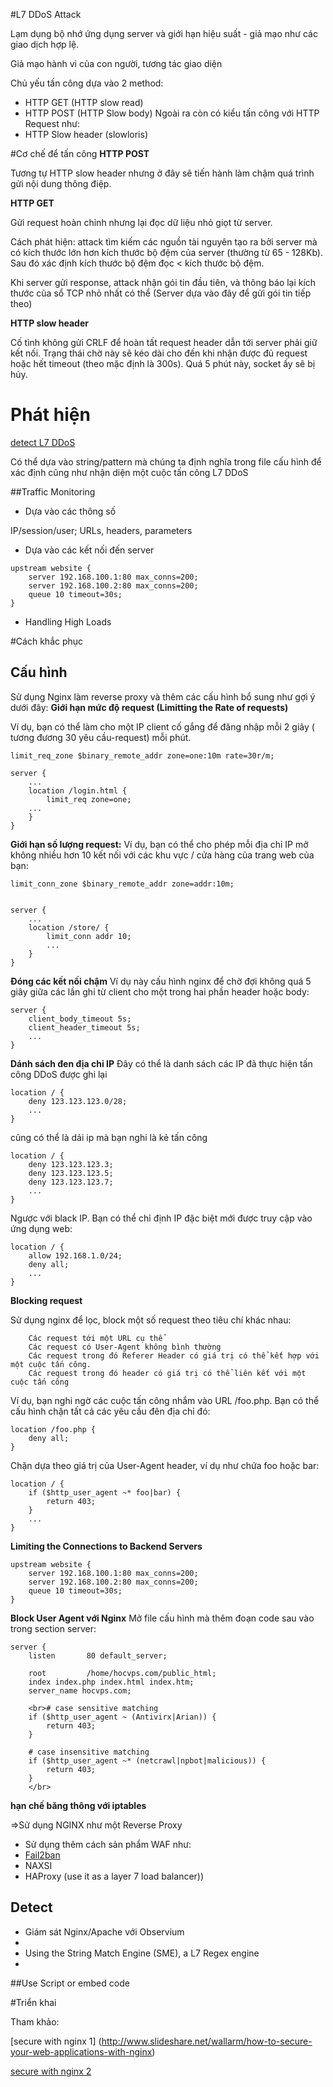 #L7 DDoS Attack

Lạm dụng bộ nhớ ứng dụng server và giới hạn hiệu suất - giả mạo như các giao dịch hợp lệ.

Giả mạo hành vi của con người, tương tác giao diện

Chủ yếu tấn công dựa vào 2 method:
* HTTP GET (HTTP slow read)
* HTTP POST (HTTP Slow body)
Ngoài ra còn có  kiểu tấn công với HTTP Request như:
* HTTP Slow header (slowloris)

#Cơ chế để tấn công
**HTTP POST**

Tương tự HTTP slow header nhưng ở đây sẽ tiến hành làm chậm quá trình gửi nội dung thông điệp.

**HTTP GET**

Gửi request hoàn chỉnh nhưng lại đọc dữ liệu nhỏ giọt từ server.

Cách phát hiện: attack tìm kiếm các nguồn tài nguyên tạo ra bởi server mà có kích thước lớn hơn kích thước bộ đệm của server (thường từ 65 - 128Kb). Sau đó xác định kích thước bộ đệm đọc < kích thước bộ đệm.

Khi server gửi response, attack nhận gói tin đầu tiên, và thông báo lại kích thước của sổ TCP nhỏ nhất có thể (Server dựa vào đây để gửi gói tin tiếp theo)

**HTTP slow header**

Cố tình không gửi CRLF để hoàn tất request header dẫn tới server phải giữ kết nối. Trạng thái chờ này sẽ kéo dài cho đến khi nhận được đủ request hoặc hết timeout (theo mặc định là 300s). Quá 5 phút này, socket ấy sẽ bị hủy.
# Phát hiện
[detect L7 DDoS](http://bit.ly/2aOCe68)

Có thể dựa vào string/pattern mà chúng ta định nghĩa trong file cấu hình để xác định cũng như nhận diện một cuộc tấn công L7 DDoS

##Traffic Monitoring

* Dựa vào các thông số

 IP/session/user; URLs, headers, parameters

* Dựa vào các kết nối đến server
```
upstream website {
    server 192.168.100.1:80 max_conns=200;
    server 192.168.100.2:80 max_conns=200;
    queue 10 timeout=30s;
}
```

* Handling High Loads

#Cách khắc phục
## Cấu hình
Sử dụng Nginx làm reverse proxy và thêm các cấu hình bổ sung như gợi ý dưới đây:
**Giới hạn mức độ request (Limitting the Rate of requests)**

Ví dụ, bạn có thể làm cho một IP client cố gắng để đăng nhập mỗi 2 giây ( tương đương 30 yêu cầu-request) mỗi phút.
```
limit_req_zone $binary_remote_addr zone=one:10m rate=30r/m;

server {
    ...
    location /login.html {
        limit_req zone=one;
    ...
    }
}
```
**Giới hạn số lượng request:**
Ví dụ, bạn có thể cho phép mỗi địa chỉ IP mở không nhiều hơn 10 kết nối với các khu vực / cửa hàng của trang web của bạn:
```
limit_conn_zone $binary_remote_addr zone=addr:10m;


server {
    ...
    location /store/ {
        limit_conn addr 10;
        ...
    }
}
```
**Đóng các kết nối chậm**
Ví dụ này cấu hình nginx để chờ đợi không quá 5 giây giữa các lần ghi từ client cho một trong hai phần header hoặc body:

```
server {
    client_body_timeout 5s;
    client_header_timeout 5s;
    ...
}
```
**Dánh sách đen địa chỉ IP**
Đây có thể là danh sách các IP đã thực hiện tấn công DDoS được ghi lại

```
location / {
    deny 123.123.123.0/28;
    ...
}
```
cũng có thể là dải ip mà bạn nghi là kẻ tấn công

```
location / {
    deny 123.123.123.3;
    deny 123.123.123.5;
    deny 123.123.123.7;
    ...
}
```
Ngược với black IP. Bạn có thể chỉ định IP đặc biệt mới được truy cập vào ứng dụng web:

```
location / {
    allow 192.168.1.0/24;
    deny all;
    ...
}
```

**Blocking request**

Sử dụng nginx để lọc, block một số request theo tiêu chí khác nhau:
```
    Các request tới một URL cụ thể
    Các request có User-Agent không bình thường
    Các request trong đó Referer Header có giá trị có thể kết hợp với một cuộc tấn công.
    Các request trong đó header có giá trị có thể liên kết với một cuộc tấn công
```

Ví dụ, bạn nghi ngờ các cuộc tấn công nhắm vào URL /foo.php. Bạn có thể cấu hình chặn tất cả các yêu cầu đên địa chỉ đó:
```
location /foo.php {
    deny all;
}
```
Chặn dựa theo giá trị của User-Agent header, ví dụ như chứa foo hoặc bar:
```
location / {
    if ($http_user_agent ~* foo|bar) {
        return 403;
    }
    ...
}
```

**Limiting the Connections to Backend Servers**

```
upstream website {
    server 192.168.100.1:80 max_conns=200;
    server 192.168.100.2:80 max_conns=200;
    queue 10 timeout=30s;
}
```
**Block User Agent với Nginx**
Mở file cấu hình mà thêm đoạn code sau vào trong section server:
```
server {
    listen       80 default_server;

    root         /home/hocvps.com/public_html;
    index index.php index.html index.htm;
    server_name hocvps.com;

    <br># case sensitive matching
    if ($http_user_agent ~ (Antivirx|Arian)) {
        return 403;
    }

    # case insensitive matching
    if ($http_user_agent ~* (netcrawl|npbot|malicious)) {
        return 403;
    }
    </br>
```


**hạn chế băng thông với iptables**



=>Sử dụng NGINX như một Reverse Proxy

* Sử dụng thêm cách sản phẩm WAF như:
* [Fail2ban](https://blog.bullten.com/mitigating-layer7-http-flood-with-nginxfail2ban/)
* NAXSI
* HAProxy (use it as a layer 7 load balancer))
## Detect
* Giám sát Nginx/Apache với Observium
*
* Using the String Match Engine (SME), a L7 Regex engine
*
##Use Script or embed code


#Triển khai

Tham khảo:

[secure with nginx 1] (http://www.slideshare.net/wallarm/how-to-secure-your-web-applications-with-nginx)

[secure with nginx 2](https://www.nginx.com/blog/mitigating-os-attacks-with-nginx-and-nginx-plus/)
